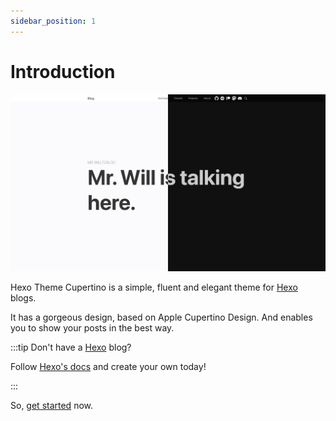 ```yaml
---
sidebar_position: 1
---
```


# Introduction

![Preview of home page of the theme in light and dark mode](./img/home-light-dark-theme-preview.png)

Hexo Theme Cupertino is a simple, fluent and elegant theme for [Hexo](https://hexo.io/) blogs.

It has a gorgeous design, based on Apple Cupertino Design. And enables you to show your posts in the best way.

:::tip Don't have a [Hexo](https://hexo.io/) blog?

Follow [Hexo's docs](https://hexo.io/docs/) and create your own today!

:::

So, [get started](./get-started.md) now.
